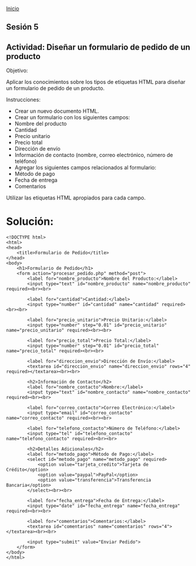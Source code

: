 <!-- No borrar o modificar -->
[Inicio](./index.md)

## Sesión 5 


<!-- Su documentación aquí -->

## Actividad: Diseñar un formulario de pedido de un producto

Objetivo:

Aplicar los conocimientos sobre los tipos de etiquetas HTML para diseñar un formulario de pedido de un producto.

Instrucciones:

- Crear un nuevo documento HTML.
- Crear un formulario con los siguientes campos:
- Nombre del producto
- Cantidad
- Precio unitario
- Precio total
- Dirección de envío
- Información de contacto (nombre, correo electrónico, número de teléfono)
- Agregar los siguientes campos relacionados al formulario:
- Método de pago
- Fecha de entrega
- Comentarios

Utilizar las etiquetas HTML apropiados para cada campo.

# Solución:

```
<!DOCTYPE html>
<html>
<head>
    <title>Formulario de Pedido</title>
</head>
<body>
    <h1>Formulario de Pedido</h1>
    <form action="procesar_pedido.php" method="post">
        <label for="nombre_producto">Nombre del Producto:</label>
        <input type="text" id="nombre_producto" name="nombre_producto" required><br><br>

        <label for="cantidad">Cantidad:</label>
        <input type="number" id="cantidad" name="cantidad" required><br><br>

        <label for="precio_unitario">Precio Unitario:</label>
        <input type="number" step="0.01" id="precio_unitario" name="precio_unitario" required><br><br>

        <label for="precio_total">Precio Total:</label>
        <input type="number" step="0.01" id="precio_total" name="precio_total" required><br><br>

        <label for="direccion_envio">Dirección de Envío:</label>
        <textarea id="direccion_envio" name="direccion_envio" rows="4" required></textarea><br><br>

        <h2>Información de Contacto</h2>
        <label for="nombre_contacto">Nombre:</label>
        <input type="text" id="nombre_contacto" name="nombre_contacto" required><br><br>

        <label for="correo_contacto">Correo Electrónico:</label>
        <input type="email" id="correo_contacto" name="correo_contacto" required><br><br>

        <label for="telefono_contacto">Número de Teléfono:</label>
        <input type="tel" id="telefono_contacto" name="telefono_contacto" required><br><br>

        <h2>Detalles Adicionales</h2>
        <label for="metodo_pago">Método de Pago:</label>
        <select id="metodo_pago" name="metodo_pago" required>
            <option value="tarjeta_credito">Tarjeta de Crédito</option>
            <option value="paypal">PayPal</option>
            <option value="transferencia">Transferencia Bancaria</option>
        </select><br><br>

        <label for="fecha_entrega">Fecha de Entrega:</label>
        <input type="date" id="fecha_entrega" name="fecha_entrega" required><br><br>

        <label for="comentarios">Comentarios:</label>
        <textarea id="comentarios" name="comentarios" rows="4"></textarea><br><br>

        <input type="submit" value="Enviar Pedido">
    </form>
</body>
</html>
```






